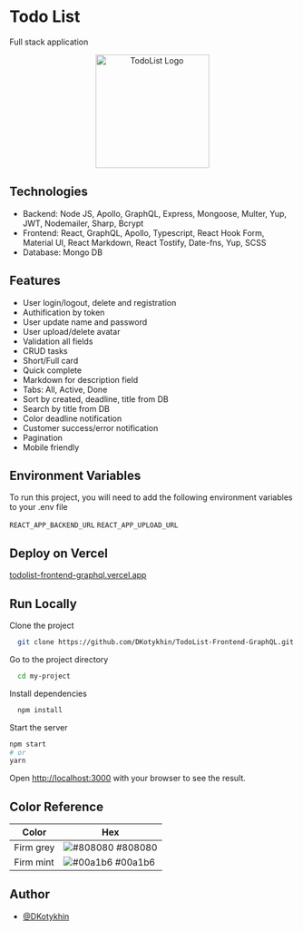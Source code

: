 # Todo List

Full stack application

<p align="center">
  <a href="todolist-frontend-graphql.vercel.app" target="blank"><img src="https://i.ibb.co/0XZYszD/icons8-microsoft-to-do-app-240.png" width="200" alt="TodoList Logo" /></a>
</p>

## Technologies

-   Backend: Node JS, Apollo, GraphQL, Express, Mongoose, Multer, Yup, JWT, Nodemailer, Sharp, Bcrypt
-   Frontend: React, GraphQL, Apollo, Typescript, React Hook Form, Material UI, React Markdown, React Tostify, Date-fns, Yup, SCSS
-   Database: Mongo DB

## Features

-   User login/logout, delete and registration
-   Authification by token
-   User update name and password
-   User upload/delete avatar
-   Validation all fields
-   CRUD tasks
-   Short/Full card
-   Quick complete
-   Markdown for description field
-   Tabs: All, Active, Done
-   Sort by created, deadline, title from DB
-   Search by title from DB
-   Color deadline notification
-   Customer success/error notification
-   Pagination
-   Mobile friendly

## Environment Variables

To run this project, you will need to add the following environment variables to your .env file

`REACT_APP_BACKEND_URL`
`REACT_APP_UPLOAD_URL`

## Deploy on Vercel

[todolist-frontend-graphql.vercel.app](todolist-frontend-graphql.vercel.app)

## Run Locally

Clone the project

```bash
  git clone https://github.com/DKotykhin/TodoList-Frontend-GraphQL.git
```

Go to the project directory

```bash
  cd my-project
```

Install dependencies

```bash
  npm install
```

Start the server

```bash
npm start
# or
yarn
```

Open [http://localhost:3000](http://localhost:3000) with your browser to see the result.

## Color Reference

| Color     | Hex                                                              |
| --------- | ---------------------------------------------------------------- |
| Firm grey | ![#808080](https://via.placeholder.com/10/333333?text=+) #808080 |
| Firm mint | ![#00a1b6](https://via.placeholder.com/10/00a1b6?text=+) #00a1b6 |

## Author

-   [@DKotykhin](https://github.com/DKotykhin)
